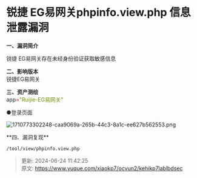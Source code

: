 # 锐捷 EG易网关phpinfo.view.php 信息泄露漏洞

**<font style="color:rgb(38, 38, 38);">一、漏洞简介</font>**

<font style="color:rgb(38, 38, 38);">锐捷 EG易网关</font><font style="color:rgba(0, 0, 0, 0.9);">存在未经身份验证获取敏感信息</font>

**<font style="color:rgb(38, 38, 38);">二、影响版本</font>**<font style="color:rgb(38, 38, 38);">  
</font><font style="color:rgb(38, 38, 38);background-color:rgb(250, 250, 250);">锐捷EG易网关</font>

**<font style="color:rgb(38, 38, 38);">三、资产测绘</font>**<font style="color:rgb(38, 38, 38);">  
</font><font style="color:rgb(35, 41, 48);background-color:rgb(250, 250, 250);">app</font><font style="color:rgb(225, 0, 35);background-color:rgb(250, 250, 250);">=</font><font style="color:rgb(102, 153, 0);background-color:rgb(250, 250, 250);">"Ruijie-EG易网关"</font>

<font style="color:rgb(38, 38, 38);">●登录页面</font><font style="color:rgb(38, 38, 38);">  
</font>

![1710773302248-caa9069a-265b-44c3-8a1c-ee627b562553.png](./img/uLGTd_9BkwaR0Vvx/1710773302248-caa9069a-265b-44c3-8a1c-ee627b562553-535279.webp)

<font style="color:rgb(38, 38, 38);">  
</font>**<font style="color:rgb(38, 38, 38);">四、漏洞复现</font>**<font style="color:rgb(38, 38, 38);"></font>

```plain
/tool/view/phpinfo.view.php
```

<font style="color:rgb(38, 38, 38);">  
</font>



> 更新: 2024-06-24 11:42:25  
> 原文: <https://www.yuque.com/xiaokp7/ocvun2/kehikp7lablbdsec>